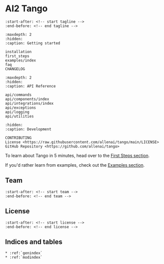 # **AI2 Tango**

```{include} ../../README.md
:start-after: <!-- start tagline -->
:end-before: <!-- end tagline -->
```

```{toctree}
:maxdepth: 2
:hidden:
:caption: Getting started

installation
first_steps
examples/index
faq
CHANGELOG
```

```{toctree}
:maxdepth: 2
:hidden:
:caption: API Reference

api/commands
api/components/index
api/integrations/index
api/exceptions
api/logging
api/utilities
```

```{toctree}
:hidden:
:caption: Development

CONTRIBUTING
License <https://raw.githubusercontent.com/allenai/tango/main/LICENSE>
GitHub Repository <https://github.com/allenai/tango>
```

To learn about Tango in 5 minutes, head over to the [First Steps section](first_steps).

If you'd rather learn from examples, check out the [Examples section](examples/index).

## Team

```{include} ../../README.md
:start-after: <!-- start team -->
:end-before: <!-- end team -->
```

## License

```{include} ../../README.md
:start-after: <!-- start license -->
:end-before: <!-- end license -->
```

## Indices and tables

```{eval-rst}
* :ref:`genindex`
* :ref:`modindex`
```
